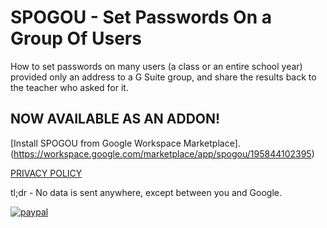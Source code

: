 # SPOGOU - Set Passwords On a Group Of Users
How to set passwords on many users (a class or an entire school year) provided only an address to a G Suite group, and share the results back to the teacher who asked for it.

## NOW AVAILABLE AS AN ADDON!
[Install SPOGOU from Google Workspace Marketplace].(https://workspace.google.com/marketplace/app/spogou/195844102395)


[PRIVACY POLICY](https://tools.no-substitute.com/pp)

tl;dr - No data is sent anywhere, except between you and Google.

[![paypal](https://www.paypalobjects.com/en_US/i/btn/btn_donateCC_LG.gif)](https://www.paypal.me/NoSubstitute)
